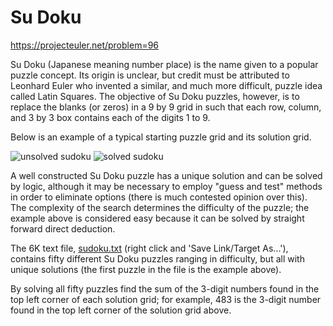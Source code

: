 # Su Doku

https://projecteuler.net/problem=96

Su Doku (Japanese meaning number place) is the name given to a popular puzzle concept. Its origin is unclear, but credit must be attributed to Leonhard Euler who invented a similar, and much more difficult, puzzle idea called Latin Squares. The objective of Su Doku puzzles, however, is to replace the blanks (or zeros) in a 9 by 9 grid in such that each row, column, and 3 by 3 box contains each of the digits 1 to 9.

Below is an example of a typical starting puzzle grid and its solution grid.

![unsolved sudoku](https://projecteuler.net/project/images/p096_1.png "Unsolved Sudoku")
![solved sudoku](https://projecteuler.net/project/images/p096_2.png "Solved Sudoku")

A well constructed Su Doku puzzle has a unique solution and can be solved by logic, although it may be necessary to employ "guess and test" methods in order to eliminate options (there is much contested opinion over this). The complexity of the search determines the difficulty of the puzzle; the example above is considered easy because it can be solved by straight forward direct deduction.

The 6K text file, [sudoku.txt](https://projecteuler.net/project/resources/p096_sudoku.txt) (right click and 'Save Link/Target As...'), contains fifty different Su Doku puzzles ranging in difficulty, but all with unique solutions (the first puzzle in the file is the example above).

By solving all fifty puzzles find the sum of the 3-digit numbers found in the top left corner of each solution grid; for example, 483 is the 3-digit number found in the top left corner of the solution grid above.
